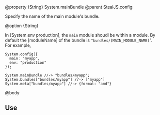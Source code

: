 @property {String} System.mainBundle
@parent StealJS.config

Specify the name of the main module's bundle.


@option {String} 

In [System.env production], the `main` module shoudl be within a module. By default
the [moduleName] of the bundle is `"bundles/[MAIN_MODULE_NAME]`". For example,

    System.config({
      main: "myapp",
      env: "production"
    });
    
    System.mainBundle //-> "bundles/myapp";
    System.bundles["bundles/myapp"] //-> ["myapp"]
    System.meta["bundles/myapp"] //-> {format: "amd"}

@body

## Use
